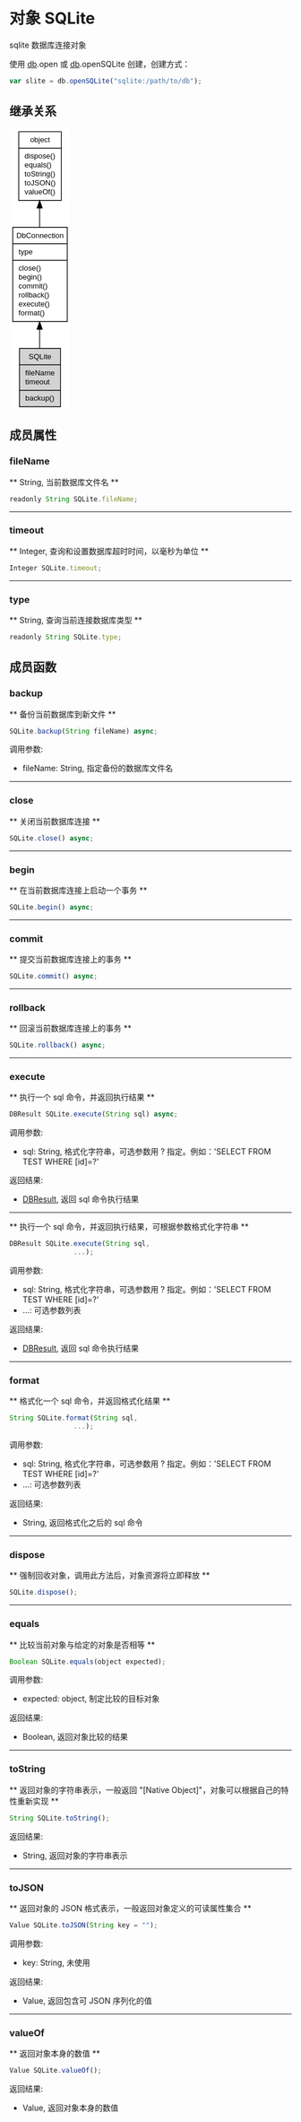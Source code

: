 # 对象 SQLite
sqlite 数据库连接对象

使用 [db](../../module/ifs/db.md).open 或 [db](../../module/ifs/db.md).openSQLite 创建，创建方式：
```JavaScript
var slite = db.openSQLite("sqlite:/path/to/db");
```

## 继承关系
<div class="inherits"><svg width="81pt" height="376pt" viewBox="0.00 0.00 81.00 376.00" xmlns="http://www.w3.org/2000/svg" xmlns:xlink="http://www.w3.org/1999/xlink">
<g id="graph0" class="graph" transform="scale(1 1) rotate(0) translate(4 372)">
<title>%0</title>
<polygon fill="#ffffff" stroke="transparent" points="-4,4 -4,-372 77,-372 77,4 -4,4"/>
<!-- object -->
<g id="node1" class="node">
<title>object</title>
<g id="a_node1"><a xlink:href="object.md" xlink:title="object">
<polygon fill="#ffffff" stroke="transparent" points="8,-276 8,-368 65,-368 65,-276 8,-276"/>
<polygon fill="none" stroke="#000000" points="8.5,-346 8.5,-368 65.5,-368 65.5,-346 8.5,-346"/>
<text text-anchor="start" x="23.6625" y="-354" font-family="Helvetica,sans-Serif" font-size="10.00" fill="#000000">object</text>
<polygon fill="none" stroke="#000000" points="8.5,-276 8.5,-346 65.5,-346 65.5,-276 8.5,-276"/>
<text text-anchor="start" x="13.5" y="-332" font-family="Helvetica,sans-Serif" font-size="10.00" fill="#000000"> dispose()</text>
<text text-anchor="start" x="13.5" y="-320" font-family="Helvetica,sans-Serif" font-size="10.00" fill="#000000"> equals()</text>
<text text-anchor="start" x="13.5" y="-308" font-family="Helvetica,sans-Serif" font-size="10.00" fill="#000000"> toString()</text>
<text text-anchor="start" x="13.5" y="-296" font-family="Helvetica,sans-Serif" font-size="10.00" fill="#000000"> toJSON()</text>
<text text-anchor="start" x="13.5" y="-284" font-family="Helvetica,sans-Serif" font-size="10.00" fill="#000000"> valueOf()</text>
</a>
</g>
</g>
<!-- DbConnection -->
<g id="node2" class="node">
<title>DbConnection</title>
<g id="a_node2"><a xlink:href="DbConnection.md" xlink:title="DbConnection">
<polygon fill="#ffffff" stroke="transparent" points="0,-114 0,-240 73,-240 73,-114 0,-114"/>
<polygon fill="none" stroke="#000000" points=".5,-218 .5,-240 73.5,-240 73.5,-218 .5,-218"/>
<text text-anchor="start" x="5.3255" y="-226" font-family="Helvetica,sans-Serif" font-size="10.00" fill="#000000">DbConnection</text>
<polygon fill="none" stroke="#000000" points=".5,-196 .5,-218 73.5,-218 73.5,-196 .5,-196"/>
<text text-anchor="start" x="5.5" y="-204" font-family="Helvetica,sans-Serif" font-size="10.00" fill="#000000"> type</text>
<polygon fill="none" stroke="#000000" points=".5,-114 .5,-196 73.5,-196 73.5,-114 .5,-114"/>
<text text-anchor="start" x="5.5" y="-182" font-family="Helvetica,sans-Serif" font-size="10.00" fill="#000000"> close()</text>
<text text-anchor="start" x="5.5" y="-170" font-family="Helvetica,sans-Serif" font-size="10.00" fill="#000000"> begin()</text>
<text text-anchor="start" x="5.5" y="-158" font-family="Helvetica,sans-Serif" font-size="10.00" fill="#000000"> commit()</text>
<text text-anchor="start" x="5.5" y="-146" font-family="Helvetica,sans-Serif" font-size="10.00" fill="#000000"> rollback()</text>
<text text-anchor="start" x="5.5" y="-134" font-family="Helvetica,sans-Serif" font-size="10.00" fill="#000000"> execute()</text>
<text text-anchor="start" x="5.5" y="-122" font-family="Helvetica,sans-Serif" font-size="10.00" fill="#000000"> format()</text>
</a>
</g>
</g>
<!-- object&#45;&gt;DbConnection -->
<g id="edge1" class="edge">
<title>object-&gt;DbConnection</title>
<path fill="none" stroke="#000000" d="M36.5,-265.6596C36.5,-257.2593 36.5,-248.554 36.5,-240.0266"/>
<polygon fill="#000000" stroke="#000000" points="33.0001,-265.7224 36.5,-275.7224 40.0001,-265.7225 33.0001,-265.7224"/>
</g>
<!-- SQLite -->
<g id="node3" class="node">
<title>SQLite</title>
<g id="a_node3"><a xlink:title="SQLite">
<polygon fill="#d3d3d3" stroke="transparent" points="9,0 9,-78 64,-78 64,0 9,0"/>
<polygon fill="none" stroke="#000000" points="9.5,-56 9.5,-78 64.5,-78 64.5,-56 9.5,-56"/>
<text text-anchor="start" x="21.718" y="-64" font-family="Helvetica,sans-Serif" font-size="10.00" fill="#000000">SQLite</text>
<polygon fill="none" stroke="#000000" points="9.5,-22 9.5,-56 64.5,-56 64.5,-22 9.5,-22"/>
<text text-anchor="start" x="14.5" y="-42" font-family="Helvetica,sans-Serif" font-size="10.00" fill="#000000"> fileName</text>
<text text-anchor="start" x="14.5" y="-30" font-family="Helvetica,sans-Serif" font-size="10.00" fill="#000000"> timeout</text>
<polygon fill="none" stroke="#000000" points="9.5,0 9.5,-22 64.5,-22 64.5,0 9.5,0"/>
<text text-anchor="start" x="14.5" y="-8" font-family="Helvetica,sans-Serif" font-size="10.00" fill="#000000"> backup()</text>
</a>
</g>
</g>
<!-- DbConnection&#45;&gt;SQLite -->
<g id="edge2" class="edge">
<title>DbConnection-&gt;SQLite</title>
<path fill="none" stroke="#000000" d="M36.5,-103.4693C36.5,-94.8023 36.5,-86.2311 36.5,-78.3058"/>
<polygon fill="#000000" stroke="#000000" points="33.0001,-103.6545 36.5,-113.6545 40.0001,-103.6545 33.0001,-103.6545"/>
</g>
</g>
</svg></div>

## 成员属性
        
### fileName
** String, 当前数据库文件名 **
```JavaScript
readonly String SQLite.fileName;
```

--------------------------
### timeout
** Integer, 查询和设置数据库超时时间，以毫秒为单位 **
```JavaScript
Integer SQLite.timeout;
```

--------------------------
### type
** String, 查询当前连接数据库类型 **
```JavaScript
readonly String SQLite.type;
```

## 成员函数
        
### backup
** 备份当前数据库到新文件 **
```JavaScript
SQLite.backup(String fileName) async;
```

调用参数:
* fileName: String, 指定备份的数据库文件名

--------------------------
### close
** 关闭当前数据库连接 **
```JavaScript
SQLite.close() async;
```

--------------------------
### begin
** 在当前数据库连接上启动一个事务 **
```JavaScript
SQLite.begin() async;
```

--------------------------
### commit
** 提交当前数据库连接上的事务 **
```JavaScript
SQLite.commit() async;
```

--------------------------
### rollback
** 回滚当前数据库连接上的事务 **
```JavaScript
SQLite.rollback() async;
```

--------------------------
### execute
** 执行一个 sql 命令，并返回执行结果 **
```JavaScript
DBResult SQLite.execute(String sql) async;
```

调用参数:
* sql: String, 格式化字符串，可选参数用 ? 指定。例如：'SELECT FROM TEST WHERE [id]=?'

返回结果:
* [DBResult](DBResult.md), 返回 sql 命令执行结果

--------------------------
** 执行一个 sql 命令，并返回执行结果，可根据参数格式化字符串 **
```JavaScript
DBResult SQLite.execute(String sql,
                ...);
```

调用参数:
* sql: String, 格式化字符串，可选参数用 ? 指定。例如：'SELECT FROM TEST WHERE [id]=?'
* ...: 可选参数列表

返回结果:
* [DBResult](DBResult.md), 返回 sql 命令执行结果

--------------------------
### format
** 格式化一个 sql 命令，并返回格式化结果 **
```JavaScript
String SQLite.format(String sql,
                ...);
```

调用参数:
* sql: String, 格式化字符串，可选参数用 ? 指定。例如：'SELECT FROM TEST WHERE [id]=?'
* ...: 可选参数列表

返回结果:
* String, 返回格式化之后的 sql 命令

--------------------------
### dispose
** 强制回收对象，调用此方法后，对象资源将立即释放 **
```JavaScript
SQLite.dispose();
```

--------------------------
### equals
** 比较当前对象与给定的对象是否相等 **
```JavaScript
Boolean SQLite.equals(object expected);
```

调用参数:
* expected: object, 制定比较的目标对象

返回结果:
* Boolean, 返回对象比较的结果

--------------------------
### toString
** 返回对象的字符串表示，一般返回 "[Native Object]"，对象可以根据自己的特性重新实现 **
```JavaScript
String SQLite.toString();
```

返回结果:
* String, 返回对象的字符串表示

--------------------------
### toJSON
** 返回对象的 JSON 格式表示，一般返回对象定义的可读属性集合 **
```JavaScript
Value SQLite.toJSON(String key = "");
```

调用参数:
* key: String, 未使用

返回结果:
* Value, 返回包含可 JSON 序列化的值

--------------------------
### valueOf
** 返回对象本身的数值 **
```JavaScript
Value SQLite.valueOf();
```

返回结果:
* Value, 返回对象本身的数值

